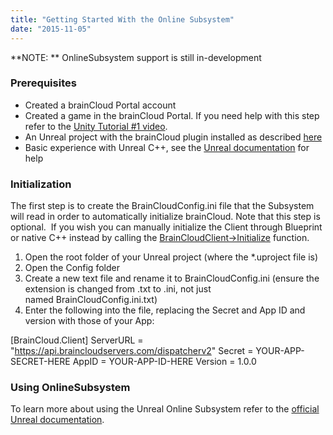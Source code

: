 ```yaml
---
title: "Getting Started With the Online Subsystem"
date: "2015-11-05"
---
```


**NOTE: ** OnlineSubsystem support is still in-development

### Prerequisites

- Created a brainCloud Portal account
- Created a game in the brainCloud Portal. If you need help with this step refer to the [Unity Tutorial #1 video](/learn/sdk-tutorials/unity-tutorials/unity-getting-started/).
- An Unreal project with the brainCloud plugin installed as described [here](/learn/sdk-tutorials/unreal-tutorials/setting-up-the-braincloud-plugin/)
- Basic experience with Unreal C++, see the [Unreal documentation](https://docs.unrealengine.com/latest/INT/Programming/Introduction/index.html) for help

### Initialization

The first step is to create the BrainCloudConfig.ini file that the Subsystem will read in order to automatically initialize brainCloud. Note that this step is optional.  If you wish you can manually initialize the Client through Blueprint or native C++ instead by calling the [BrainCloudClient->Initialize](/api/capi/client/initialize) function.

1. Open the root folder of your Unreal project (where the *.uproject file is)
2. Open the Config folder
3. Create a new text file and rename it to BrainCloudConfig.ini (ensure the extension is changed from .txt to .ini, not just named BrainCloudConfig.ini.txt)
4. Enter the following into the file, replacing the Secret and App ID and version with those of your App:

[BrainCloud.Client]
ServerURL = "https://api.braincloudservers.com/dispatcherv2"
Secret = YOUR-APP-SECRET-HERE
AppID = YOUR-APP-ID-HERE
Version = 1.0.0

### Using OnlineSubsystem

To learn more about using the Unreal Online Subsystem refer to the [official Unreal documentation](https://docs.unrealengine.com/latest/INT/Programming/Online/index.html).
